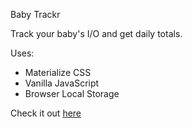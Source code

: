 Baby Trackr

Track your baby's I/O and get daily totals.


Uses:


- Materialize CSS
- Vanilla JavaScript
- Browser Local Storage


Check it out [here](https://papanugget.github.io/baby-track/)
